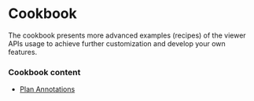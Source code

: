# Cookbook

The cookbook presents more advanced examples (recipes) of the viewer APIs usage to achieve further customization
and develop your own features.

### Cookbook content

 - [Plan Annotations](./plan_annotations.md)
